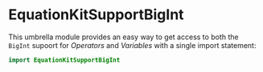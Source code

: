 # EquationKitSupportBigInt

This umbrella module provides an easy way to get access to both the `BigInt` supoort for *Operators* and *Variables* with a single import statement:

```swift
import EquationKitSupportBigInt
```
